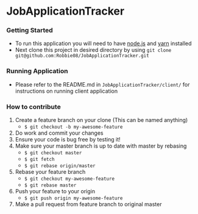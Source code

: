 # JobApplicationTracker

### Getting Started
* To run this application you will need to have [node.js](https://nodejs.org/en/) and [yarn](https://yarnpkg.com/getting-started/install) installed
* Next clone this project in desired directory by using `git clone git@github.com:Robbie08/JobApplicationTracker.git`

### Running Application
* Please refer to the README.md in `JobApplicationTracker/client/` for instructions on running client application

### How to contribute 
1. Create a feature branch on your clone (This can be named anything)
   - `$ git checkout -b my-awesome-feature`
2. Do work and commit your changes
3. Ensure your code is bug free by testing it!
4. Make sure your master branch is up to date with master by rebasing
   - `$ git checkout master`
   - `$ git fetch `
   - `$ git rebase origin/master`
5. Rebase your feature branch
   - `$ git checkout my-awesome-feature`
   - `$ git rebase master`
6. Push your feature to your origin
    - `$ git push origin my-awesome-feature`
7. Make a pull request from feature branch to original master
